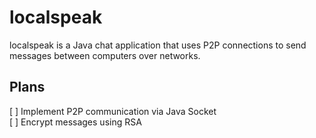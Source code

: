 # localspeak
localspeak is a Java chat application that uses P2P connections to send messages between computers over networks.

## Plans
[ ] Implement P2P communication via Java Socket  
[ ] Encrypt messages using RSA